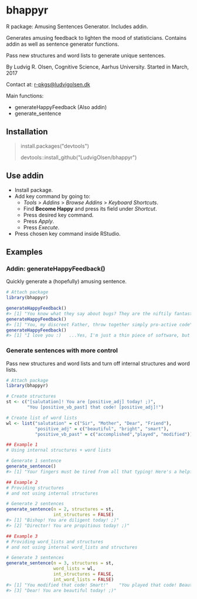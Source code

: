 
<!-- README.md is generated from README.Rmd. Please edit that file -->
bhappyr
=======

R package: Amusing Sentences Generator. Includes addin.

Generates amusing feedback to lighten the mood of statisticians. Contains addin as well as sentence generator functions.

Pass new structures and word lists to generate unique sentences.

By Ludvig R. Olsen,
Cognitive Science, Aarhus University.
Started in March, 2017

Contact at: <r-pkgs@ludvigolsen.dk>

Main functions:

-   generateHappyFeedback (Also addin)
-   generate\_sentence

Installation
------------

> install.packages("devtools")
>
> devtools::install\_github("LudvigOlsen/bhappyr")

Use addin
---------

-   Install package.
-   Add key command by going to:
    -   *Tools* &gt; *Addins* &gt; *Browse Addins* &gt; *Keyboard Shortcuts*.
    -   Find **Become Happy** and press its field under *Shortcut*.
    -   Press desired key command.
    -   Press *Apply*.
    -   Press *Execute*.
-   Press chosen key command inside RStudio.

Examples
--------

### Addin: generateHappyFeedback()

Quickly generate a (hopefully) amusing sentence.

``` r
# Attach package
library(bhappyr)

generateHappyFeedback()
#> [1] "You know what they say about bugs? They are the niftily fantastic shop that captivatingly welds your donkey. I kind of agree with that!"
generateHappyFeedback()
#> [1] "You, my discreet Father, throw together simply pro-active code"
generateHappyFeedback()
#> [1] "I love you :)   ...Yes, I'm just a thin piece of software, but I have qualia too!"
```

### Generate sentences with more control

Pass new structures and word lists and turn off internal structures and word lists.

``` r
# Attach package
library(bhappyr)

# Create structures
st <- c("[salutation]! You are [positive_adj] today! ;)",
        "You [positive_vb_past] that code! [positive_adj]!")

# Create list of word lists
wl <- list("salutation" = c("Sir", "Mother", "Dear", "Friend"),
           "positive_adj" = c("beautiful", "bright", "smart"),
           "positive_vb_past" = c("accomplished","played", "modified"))

## Example 1
# Using internal structures + word lists

# Generate 1 sentence
generate_sentence()
#> [1] "Your fingers must be tired from all that typing! Here's a helpful periodical for you, my diligent Pastor :)"

## Example 2
# Providing structures
# and not using internal structures

# Generate 2 sentences
generate_sentence(n = 2, structures = st,
                  int_structures = FALSE)
#> [1] "Bishop! You are diligent today! ;)"    
#> [2] "Director! You are propitious today! ;)"

## Example 3
# Providing word_lists and structures
# and not using internal word_lists and structures

# Generate 3 sentences
generate_sentence(n = 3, structures = st,
                  word_lists = wl,
                  int_structures = FALSE,
                  int_word_lists = FALSE)
#> [1] "You modified that code! Smart!"    "You played that code! Beautiful!" 
#> [3] "Dear! You are beautiful today! ;)"
```

